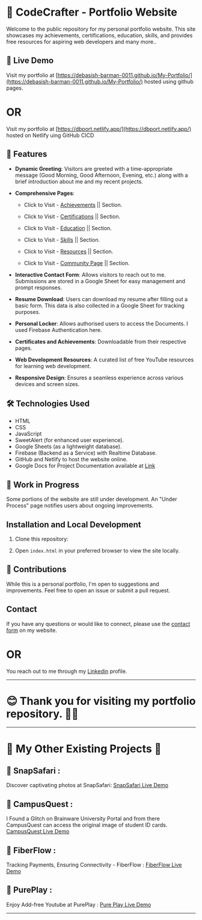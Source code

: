 # 📝 CodeCrafter - Portfolio Website

Welcome to the public repository for my personal portfolio website. This site showcases my achievements, certifications, education, skills, and provides free resources for aspiring web developers and many more..

## 🚀 Live Demo

Visit my portfolio at [https://debasish-barman-0011.github.io/My-Portfolio/](https://debasish-barman-0011.github.io/My-Portfolio/) hosted using github pages.

# OR

Visit my portfolio at [https://dbport.netlify.app/](https://dbport.netlify.app/) hosted on Netlify uing GitHub CICD

## 🌟 Features

- **Dynamic Greeting**: Visitors are greeted with a time-appropriate message (Good Morning, Good Afternoon, Evening, etc.) along with a brief introduction about me and my recent projects.

- **Comprehensive Pages**:

  - Click to Visit - [Achievements](https://debasish-barman-0011.github.io/My-Portfolio/Achievements.html) || Section.

  - Click to Visit - [Certifications](https://debasish-barman-0011.github.io/My-Portfolio/Certifications.html) || Section.

  - Click to Visit - [Education](https://debasish-barman-0011.github.io/My-Portfolio/Education.html) || Section.

  - Click to Visit - [Skills](https://debasish-barman-0011.github.io/My-Portfolio/Top%20Skills.html) || Section.

  - Click to Visit - [Resources](https://debasish-barman-0011.github.io/My-Portfolio/Resources.html) || Section.

  - Click to Visit - [Community Page](https://debasish-barman-0011.github.||My-Portfolio/community.html) || Section.

- **Interactive Contact Form**: Allows visitors to reach out to me. Submissions are stored in a Google Sheet for easy management and prompt responses.

- **Resume Download**: Users can download my resume after filling out a basic form. This data is also collected in a Google Sheet for tracking purposes.
- **Personal Locker**: Allows authorised users to access the Documents. I used Firebase Authentication here.

- **Certificates and Achievements**: Downloadable from their respective pages.

- **Web Development Resources**: A curated list of free YouTube resources for learning web development.

- **Responsive Design**: Ensures a seamless experience across various devices and screen sizes.

## 🛠️ Technologies Used

- HTML
- CSS
- JavaScript
- SweetAlert (for enhanced user experience).
- Google Sheets (as a lightweight database).
- Firebase (Backend as a Service) with Realtime Database.
- GitHub and Netlify to host the website online.
- Google Docs for Project Documentation available at [Link](https://docs.google.com/document/d/1XXdE7z3cXfAjXHu4aYpMZETQcNJC9TXWG49m6F_-LCQ/edit?usp=sharing)

## 🎨 Work in Progress

Some portions of the website are still under development. An "Under Process" page notifies users about ongoing improvements.

## Installation and Local Development

1. Clone this repository:

2. Open `index.html` in your preferred browser to view the site locally.

## 📖 Contributions

While this is a personal portfolio, I'm open to suggestions and improvements. Feel free to open an issue or submit a pull request.

## Contact

If you have any questions or would like to connect, please use the [contact form](https://debasish-barman-0011.github.io/My-Portfolio/community.html#contact) on my website.

# OR

You reach out to me through my [Linkedin](https://www.linkedin.com/in/debasish-barman-923806280/)
profile.

---

# 😊 Thank you for visiting my portfolio repository. 🤷‍♂️

---

# 🚀 My Other Existing Projects 🚀

## 🌟 SnapSafari :

Discover captivating photos at SnapSafari: [SnapSafari Live Demo](https://snap-safari.netlify.app/)

## 🌟 CampusQuest :

I Found a Glitch on Brainware University Portal and from there CampusQuest can access the original image of student ID cards.
[CampusQuest Live Demo](https://bwuid.netlify.app/)

## 🌟 FiberFlow :

Tracking Payments, Ensuring Connectivity - FiberFlow : [FiberFlow Live Demo](http://fiberflow.great-site.net/)

## 🌟 PurePlay :

Enjoy Add-free Youtube at PurePlay : [Pure Play Live Demo](https://pure-play.netlify.app/)

---
